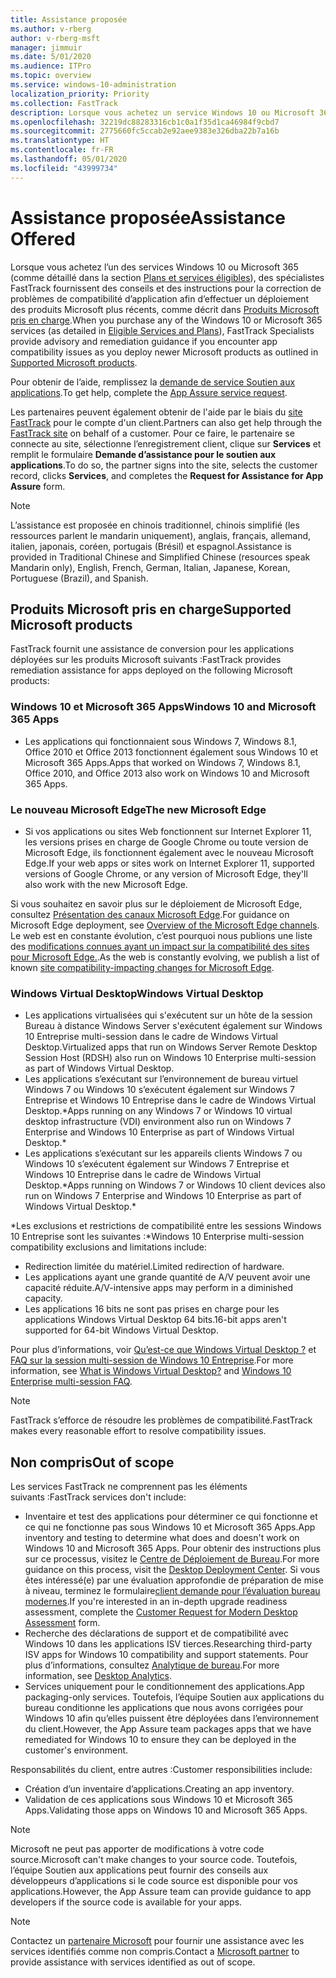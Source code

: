```yaml
---
title: Assistance proposée
ms.author: v-rberg
author: v-rberg-msft
manager: jimmuir
ms.date: 5/01/2020
ms.audience: ITPro
ms.topic: overview
ms.service: windows-10-administration
localization_priority: Priority
ms.collection: FastTrack
description: Lorsque vous achetez un service Windows 10 ou Microsoft 365, des spécialistes FastTrack vous fournissent des conseils et des instructions afin de le déployer vers Windows 10 et Microsoft 365 Apps et de rester à jour sans frais supplémentaires (avec un abonnement éligible).
ms.openlocfilehash: 32219dc88283316cb1c0a1f35d1ca46984f9cbd7
ms.sourcegitcommit: 2775660fc5ccab2e92aee9383e326dba22b7a16b
ms.translationtype: HT
ms.contentlocale: fr-FR
ms.lasthandoff: 05/01/2020
ms.locfileid: "43999734"
---
```

# <a name="assistance-offered"></a><span data-ttu-id="42949-103">Assistance proposée</span><span class="sxs-lookup"><span data-stu-id="42949-103">Assistance Offered</span></span>  

<span data-ttu-id="42949-104">Lorsque vous achetez l’un des services Windows 10 ou Microsoft 365 (comme détaillé dans la section [Plans et services éligibles](M365-eligible-services-and-plans.md)), des spécialistes FastTrack fournissent des conseils et des instructions pour la correction de problèmes de compatibilité d’application afin d’effectuer un déploiement des produits Microsoft plus récents, comme décrit dans [Produits Microsoft pris en charge](#supported-microsoft-products).</span><span class="sxs-lookup"><span data-stu-id="42949-104">When you purchase any of the Windows 10 or Microsoft 365 services (as detailed in [Eligible Services and Plans](M365-eligible-services-and-plans.md)), FastTrack Specialists provide advisory and remediation guidance if you encounter app compatibility issues as you deploy newer Microsoft products as outlined in [Supported Microsoft products](#supported-microsoft-products).</span></span>

<span data-ttu-id="42949-105">Pour obtenir de l’aide, remplissez la [demande de service Soutien aux applications](https://go.microsoft.com/fwlink/?linkid=2022721).</span><span class="sxs-lookup"><span data-stu-id="42949-105">To get help, complete the [App Assure service request](https://go.microsoft.com/fwlink/?linkid=2022721).</span></span>

<span data-ttu-id="42949-106">Les partenaires peuvent également obtenir de l'aide par le biais du [site FastTrack](https://go.microsoft.com/fwlink/?linkid=780698) pour le compte d'un client.</span><span class="sxs-lookup"><span data-stu-id="42949-106">Partners can also get help through the [FastTrack site](https://go.microsoft.com/fwlink/?linkid=780698) on behalf of a customer.</span></span> <span data-ttu-id="42949-107">Pour ce faire, le partenaire se connecte au site, sélectionne l’enregistrement client, clique sur **Services** et remplit le formulaire **Demande d’assistance pour le soutien aux applications**.</span><span class="sxs-lookup"><span data-stu-id="42949-107">To do so, the partner signs into the site, selects the customer record, clicks **Services**, and completes the **Request for Assistance for App Assure** form.</span></span>

> [!NOTE]
> <span data-ttu-id="42949-108">L’assistance est proposée en chinois traditionnel, chinois simplifié (les ressources parlent le mandarin uniquement), anglais, français, allemand, italien, japonais, coréen, portugais (Brésil) et espagnol.</span><span class="sxs-lookup"><span data-stu-id="42949-108">Assistance is provided in Traditional Chinese and Simplified Chinese (resources speak Mandarin only), English, French, German, Italian, Japanese, Korean, Portuguese (Brazil), and Spanish.</span></span> 

## <a name="supported-microsoft-products"></a><span data-ttu-id="42949-109">Produits Microsoft pris en charge</span><span class="sxs-lookup"><span data-stu-id="42949-109">Supported Microsoft products</span></span>

<span data-ttu-id="42949-110">FastTrack fournit une assistance de conversion pour les applications déployées sur les produits Microsoft suivants :</span><span class="sxs-lookup"><span data-stu-id="42949-110">FastTrack provides remediation assistance for apps deployed on the following Microsoft products:</span></span>

### <a name="windows-10-and-microsoft-365-apps"></a><span data-ttu-id="42949-111">Windows 10 et Microsoft 365 Apps</span><span class="sxs-lookup"><span data-stu-id="42949-111">Windows 10 and Microsoft 365 Apps</span></span>

- <span data-ttu-id="42949-112">Les applications qui fonctionnaient sous Windows 7, Windows 8.1, Office 2010 et Office 2013 fonctionnent également sous Windows 10 et Microsoft 365 Apps.</span><span class="sxs-lookup"><span data-stu-id="42949-112">Apps that worked on Windows 7, Windows 8.1, Office 2010, and Office 2013 also work on Windows 10 and Microsoft 365 Apps.</span></span>

### <a name="the-new-microsoft-edge"></a><span data-ttu-id="42949-113">Le nouveau Microsoft Edge</span><span class="sxs-lookup"><span data-stu-id="42949-113">The new Microsoft Edge</span></span>

- <span data-ttu-id="42949-114">Si vos applications ou sites Web fonctionnent sur Internet Explorer 11, les versions prises en charge de Google Chrome ou toute version de Microsoft Edge, ils fonctionnent également avec le nouveau Microsoft Edge.</span><span class="sxs-lookup"><span data-stu-id="42949-114">If your web apps or sites work on Internet Explorer 11, supported versions of Google Chrome, or any version of Microsoft Edge, they'll also work with the new Microsoft Edge.</span></span>

<span data-ttu-id="42949-115">Si vous souhaitez en savoir plus sur le déploiement de Microsoft Edge, consultez [Présentation des canaux Microsoft Edge](https://docs.microsoft.com/DeployEdge/microsoft-edge-channels).</span><span class="sxs-lookup"><span data-stu-id="42949-115">For guidance on Microsoft Edge deployment, see [Overview of the Microsoft Edge channels](https://docs.microsoft.com/DeployEdge/microsoft-edge-channels).</span></span> <span data-ttu-id="42949-116">Le web est en constante évolution, c’est pourquoi nous publions une liste des [ modifications connues ayant un impact sur la compatibilité des sites pour Microsoft Edge.](https://docs.microsoft.com/microsoft-edge/web-platform/site-impacting-changes).</span><span class="sxs-lookup"><span data-stu-id="42949-116">As the web is constantly evolving, we publish a list of known [site compatibility-impacting changes for Microsoft Edge](https://docs.microsoft.com/microsoft-edge/web-platform/site-impacting-changes).</span></span>

### <a name="windows-virtual-desktop"></a><span data-ttu-id="42949-117">Windows Virtual Desktop</span><span class="sxs-lookup"><span data-stu-id="42949-117">Windows Virtual Desktop</span></span>

- <span data-ttu-id="42949-118">Les applications virtualisées qui s'exécutent sur un hôte de la session Bureau à distance Windows Server s'exécutent également sur Windows 10 Entreprise multi-session dans le cadre de Windows Virtual Desktop.</span><span class="sxs-lookup"><span data-stu-id="42949-118">Virtualized apps that run on Windows Server Remote Desktop Session Host (RDSH) also run on Windows 10 Enterprise multi-session as part of Windows Virtual Desktop.</span></span>
- <span data-ttu-id="42949-119">Les applications s’exécutant sur l’environnement de bureau virtuel Windows 7 ou Windows 10 s’exécutent également sur Windows 7 Entreprise et Windows 10 Entreprise dans le cadre de Windows Virtual Desktop.\*</span><span class="sxs-lookup"><span data-stu-id="42949-119">Apps running on any Windows 7 or Windows 10 virtual desktop infrastructure (VDI) environment also run on Windows 7 Enterprise and Windows 10 Enterprise as part of Windows Virtual Desktop.\*</span></span>
- <span data-ttu-id="42949-120">Les applications s’exécutant sur les appareils clients Windows 7 ou Windows 10 s’exécutent également sur Windows 7 Entreprise et Windows 10 Entreprise dans le cadre de Windows Virtual Desktop.\*</span><span class="sxs-lookup"><span data-stu-id="42949-120">Apps running on Windows 7 or Windows 10 client devices also run on Windows 7 Enterprise and Windows 10 Enterprise as part of Windows Virtual Desktop.\*</span></span>

<span data-ttu-id="42949-121">\*Les exclusions et restrictions de compatibilité entre les sessions Windows 10 Entreprise sont les suivantes :</span><span class="sxs-lookup"><span data-stu-id="42949-121">\*Windows 10 Enterprise multi-session compatibility exclusions and limitations include:</span></span>
- <span data-ttu-id="42949-122">Redirection limitée du matériel.</span><span class="sxs-lookup"><span data-stu-id="42949-122">Limited redirection of hardware.</span></span>
- <span data-ttu-id="42949-123">Les applications ayant une grande quantité de A/V peuvent avoir une capacité réduite.</span><span class="sxs-lookup"><span data-stu-id="42949-123">A/V-intensive apps may perform in a diminished capacity.</span></span>
- <span data-ttu-id="42949-124">Les applications 16 bits ne sont pas prises en charge pour les applications Windows Virtual Desktop 64 bits.</span><span class="sxs-lookup"><span data-stu-id="42949-124">16-bit apps aren't supported for 64-bit Windows Virtual Desktop.</span></span>

<span data-ttu-id="42949-125">Pour plus d’informations, voir [Qu’est-ce que Windows Virtual Desktop ?](https://docs.microsoft.com/azure/virtual-desktop/overview) et [FAQ sur la session multi-session de Windows 10 Entreprise](https://docs.microsoft.com/azure/virtual-desktop/windows-10-multisession-faq).</span><span class="sxs-lookup"><span data-stu-id="42949-125">For more information, see [What is Windows Virtual Desktop?](https://docs.microsoft.com/azure/virtual-desktop/overview) and [Windows 10 Enterprise multi-session FAQ](https://docs.microsoft.com/azure/virtual-desktop/windows-10-multisession-faq).</span></span>

> [!NOTE]
> <span data-ttu-id="42949-126">FastTrack s’efforce de résoudre les problèmes de compatibilité.</span><span class="sxs-lookup"><span data-stu-id="42949-126">FastTrack makes every reasonable effort to resolve compatibility issues.</span></span> 

## <a name="out-of-scope"></a><span data-ttu-id="42949-127">Non compris</span><span class="sxs-lookup"><span data-stu-id="42949-127">Out of scope</span></span>

<span data-ttu-id="42949-128">Les services FastTrack ne comprennent pas les éléments suivants :</span><span class="sxs-lookup"><span data-stu-id="42949-128">FastTrack services don't include:</span></span>
- <span data-ttu-id="42949-129">Inventaire et test des applications pour déterminer ce qui fonctionne et ce qui ne fonctionne pas sous Windows 10 et Microsoft 365 Apps.</span><span class="sxs-lookup"><span data-stu-id="42949-129">App inventory and testing to determine what does and doesn't work on Windows 10 and Microsoft 365 Apps.</span></span> <span data-ttu-id="42949-130">Pour obtenir des instructions plus sur ce processus, visitez le [Centre de Déploiement de Bureau](https://go.microsoft.com/fwlink/?linkid=2080140).</span><span class="sxs-lookup"><span data-stu-id="42949-130">For more guidance on this process, visit the [Desktop Deployment Center](https://go.microsoft.com/fwlink/?linkid=2080140).</span></span> <span data-ttu-id="42949-131">Si vous êtes intéressé(e) par une évaluation approfondie de préparation de mise à niveau, terminez le formulaire[client demande pour l’évaluation bureau modernes](https://go.microsoft.com/fwlink/?linkid=2053818).</span><span class="sxs-lookup"><span data-stu-id="42949-131">If you're interested in an in-depth upgrade readiness assessment, complete the [Customer Request for Modern Desktop Assessment](https://go.microsoft.com/fwlink/?linkid=2053818) form.</span></span>
- <span data-ttu-id="42949-132">Recherche des déclarations de support et de compatibilité avec Windows 10 dans les applications ISV tierces.</span><span class="sxs-lookup"><span data-stu-id="42949-132">Researching third-party ISV apps for Windows 10 compatibility and support statements.</span></span> <span data-ttu-id="42949-133">Pour plus d’informations, consultez [Analytique de bureau](https://docs.microsoft.com/sccm/desktop-analytics/overview).</span><span class="sxs-lookup"><span data-stu-id="42949-133">For more information, see [Desktop Analytics](https://docs.microsoft.com/sccm/desktop-analytics/overview).</span></span>
- <span data-ttu-id="42949-134">Services uniquement pour le conditionnement des applications.</span><span class="sxs-lookup"><span data-stu-id="42949-134">App packaging-only services.</span></span> <span data-ttu-id="42949-135">Toutefois, l’équipe Soutien aux applications du bureau conditionne les applications que nous avons corrigées pour Windows 10 afin qu’elles puissent être déployées dans l’environnement du client.</span><span class="sxs-lookup"><span data-stu-id="42949-135">However, the App Assure team packages apps that we have remediated for Windows 10 to ensure they can be deployed in the customer's environment.</span></span>

<span data-ttu-id="42949-136">Responsabilités du client, entre autres :</span><span class="sxs-lookup"><span data-stu-id="42949-136">Customer responsibilities include:</span></span>
- <span data-ttu-id="42949-137">Création d’un inventaire d’applications.</span><span class="sxs-lookup"><span data-stu-id="42949-137">Creating an app inventory.</span></span>
- <span data-ttu-id="42949-138">Validation de ces applications sous Windows 10 et Microsoft 365 Apps.</span><span class="sxs-lookup"><span data-stu-id="42949-138">Validating those apps on Windows 10 and Microsoft 365 Apps.</span></span>

> [!NOTE]
> <span data-ttu-id="42949-139">Microsoft ne peut pas apporter de modifications à votre code source.</span><span class="sxs-lookup"><span data-stu-id="42949-139">Microsoft can't make changes to your source code.</span></span> <span data-ttu-id="42949-140">Toutefois, l’équipe Soutien aux applications peut fournir des conseils aux développeurs d’applications si le code source est disponible pour vos applications.</span><span class="sxs-lookup"><span data-stu-id="42949-140">However, the App Assure team can provide guidance to app developers if the source code is available for your apps.</span></span>

> [!NOTE]
> <span data-ttu-id="42949-141">Contactez un [partenaire Microsoft](https://go.microsoft.com/fwlink/?linkid=2080150) pour fournir une assistance avec les services identifiés comme non compris.</span><span class="sxs-lookup"><span data-stu-id="42949-141">Contact a [Microsoft partner](https://go.microsoft.com/fwlink/?linkid=2080150) to provide assistance with services identified as out of scope.</span></span>


